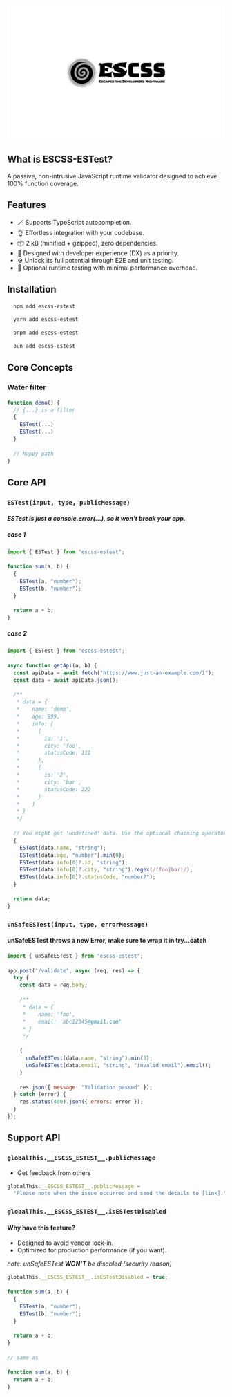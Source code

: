 ![logo](https://github.com/ESCSS-labs/ESCSS/blob/main/assets/logo.png)

## What is ESCSS-ESTest?

A passive, non-intrusive JavaScript runtime validator designed to achieve 100% function coverage.

## Features

- 🪄 Supports TypeScript autocompletion.
- 👌 Effortless integration with your codebase.
- 📦 2 kB (minified + gzipped), zero dependencies.
- 🎨 Designed with developer experience (DX) as a priority.
- ⚙️ Unlock its full potential through E2E and unit testing.
- 🚀 Optional runtime testing with minimal performance overhead.

## Installation

```bash
  npm add escss-estest
```

```bash
  yarn add escss-estest
```

```bash
  pnpm add escss-estest
```

```bash
  bun add escss-estest
```

## Core Concepts

### Water filter

```js
function demo() {
  // {...} is a filter
  {
    ESTest(...)
    ESTest(...)
  }

  // happy path
}
```

## Core API

### `ESTest(input, type, publicMessage)`

#### _ESTest is just a console.error(...), so it won't break your app._

##### case 1

```js
import { ESTest } from "escss-estest";

function sum(a, b) {
  {
    ESTest(a, "number");
    ESTest(b, "number");
  }

  return a + b;
}
```

##### case 2

```js
import { ESTest } from "escss-estest";

async function getApi(a, b) {
  const apiData = await fetch("https://www.just-an-example.com/1");
  const data = await apiData.json();

  /**
   * data = {
   *    name: 'demo',
   *    age: 999,
   *    info: [
   *      {
   *        id: '1',
   *        city: 'foo',
   *        statusCode: 111
   *      },
   *      {
   *        id: '2',
   *        city: 'bar',
   *        statusCode: 222
   *      }
   *    ]
   * }
   */

  // You might get 'undefined' data. Use the optional chaining operator (?.) to prevent undefined from breaking your app.
  {
    ESTest(data.name, "string");
    ESTest(data.age, "number").min(0);
    ESTest(data.info[0]?.id, "string");
    ESTest(data.info[0]?.city, "string").regex(/(foo|bar)/);
    ESTest(data.info[0]?.statusCode, "number?");
  }

  return data;
}
```

### `unSafeESTest(input, type, errorMessage)`

#### unSafeESTest throws a new Error, make sure to wrap it in try...catch

```js
import { unSafeESTest } from "escss-estest";

app.post("/validate", async (req, res) => {
  try {
    const data = req.body;

    /**
     * data = {
     *    name: 'foo',
     *    email: 'abc12345@gmail.com'
     * }
     */

    {
      unSafeESTest(data.name, "string").min(3);
      unSafeESTest(data.email, "string", "invalid email").email();
    }

    res.json({ message: "Validation passed" });
  } catch (error) {
    res.status(400).json({ errors: error });
  }
});
```

## Support API

### `globalThis.__ESCSS_ESTEST__.publicMessage`

- Get feedback from others

```js
globalThis.__ESCSS_ESTEST__.publicMessage =
  "Please note when the issue occurred and send the details to [link].";
```

### `globalThis.__ESCSS_ESTEST__.isESTestDisabled`

#### Why have this feature?

- Designed to avoid vendor lock-in.
- Optimized for production performance (if you want).

_note: unSafeESTest **WON'T** be disabled (security reason)_

```js
globalThis.__ESCSS_ESTEST__.isESTestDisabled = true;

function sum(a, b) {
  {
    ESTest(a, "number");
    ESTest(b, "number");
  }

  return a + b;
}

// same as

function sum(a, b) {
  return a + b;
}
```

